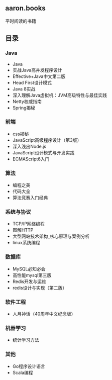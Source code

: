 ## aaron.books

平时阅读的书籍

## 目录

### Java

- Java
- 实战Java高并发程序设计
- Effective+Java中文第二版
- Head First设计模式
- Java 8实战
- 深入理解Java虚拟机：JVM高级特性与最佳实践
- Netty权威指南
- Spring揭秘

### 前端

- css揭秘
- JavaScript高级程序设计（第3版）
- 深入浅出Node.js
- JavaScript设计模式与开发实践
- ECMAScript6入门

### 算法

- 编程之美
- 代码大全
- 算法竞赛入门经典

### 系统与协议

- TCP/IP网络编程
- 图解HTTP
- 大型网站技术架构_核心原理与案例分析
- linux系统编程

### 数据库

- MySQL必知必会
- 高性能mysql第三版
- Redis开发与运维
- redis设计与实现（第二版）

### 软件工程

- 人月神话（40周年中文纪念版）

### 机器学习

- 统计学习方法

### 其他

- Go程序设计语言
- Scala编程